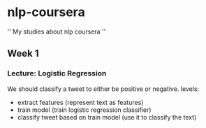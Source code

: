 # nlp-coursera
'' My studies about nlp coursera ''
## Week 1
### Lecture: Logistic Regression
We should classify a tweet to either be positive or negative. levels:
- extract features (represent text as features)
- train model (train logistic regression classifier)
- classify tweet based on train model (use it to classify the text)

